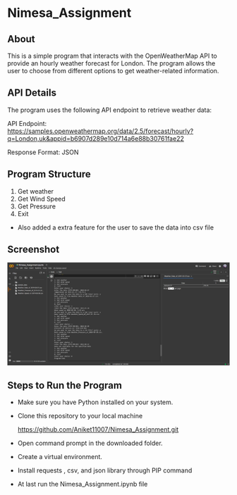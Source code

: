 # Nimesa_Assignment

## About
This is a simple program that interacts with the OpenWeatherMap API to provide an hourly weather forecast for London. The program allows the user to choose from different options to get weather-related information.

## API Details
The program uses the following API endpoint to retrieve weather data:

API Endpoint: https://samples.openweathermap.org/data/2.5/forecast/hourly?q=London,uk&appid=b6907d289e10d714a6e88b30761fae22

Response Format: JSON

## Program Structure

1. Get weather
2. Get Wind Speed
3. Get Pressure
0. Exit

- Also added a extra feature for the user to save the data into csv file
  
## Screenshot
<img src="https://github.com/Aniket11007/Nimesa_Assignment/blob/main/Output_Screenshot.png" alt="alt text"/> 



## Steps to Run the Program

- Make sure you have Python installed on your system.
- Clone this repository to your local machine

    https://github.com/Aniket11007/Nimesa_Assignment.git

- Open command prompt in the downloaded folder.

- Create a virtual environment.
- Install requests , csv, and json library through PIP command
- At last run the  Nimesa_Assignment.ipynb file
